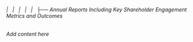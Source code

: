 ###### |   |   |   |   |   ├── Annual Reports Including Key Shareholder Engagement Metrics and Outcomes

*Add content here*